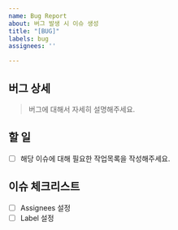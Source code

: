 ```yaml
---
name: Bug Report
about: 버그 발생 시 이슈 생성
title: "[BUG]"
labels: bug
assignees: ''

---
```


## 버그 상세
> 버그에 대해서 자세히 설명해주세요.

## 할 일
- [ ] 해당 이슈에 대해 필요한 작업목록을 작성해주세요.

## 이슈 체크리스트
- [ ] Assignees 설정
- [ ] Label 설정
